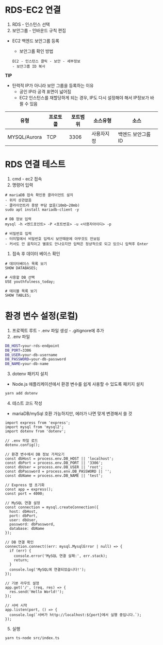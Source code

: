# RDS-EC2 연결

1. RDS - 인스턴스 선택
2. 보안그룹 - 인바운드 규칙 편집
- EC2 백엔드 보안그룹 등록
    - 보안그룹 확인 방법
    
    ```
    EC2 - 인스턴스 클릭 - 보안 - 세부정보 
    - 보안그룹 ID 복사
    ```
    

**TIP** 

- 탄력적 IP가 아니라 보안 그룹을 등록하는 이유
    - 공인 IP라 공격 표면이 넓어짐
    - EC2 인스턴스를 재할당하게 되는 경우, IP도 다시 설정해야 해서 IP정보가 바뀔 수 있음

| 유형 | 프로토콜 | 포트범위 | 소스유형 | 소스 |
| --- | --- | --- | --- | --- |
| MYSQL/Aurora | TCP | 3306 | 사용자지정 | 백엔드 보안그룹 ID |

# RDS 연결 테스트

1. cmd - ec2 접속
2. 명령어 입력

```
# mariaDB 접속 확인용 클라이언트 설치
- 위치 상관없음
- 클라이언트라 용량 부담 없음(10mb~20mb)
sudo apt install mariadb-client -y

# DB 정보 입력
mysql -h <엔드포인트> -P <포트번호> -u <사용자아이디> -p

# 비밀번호 입력
- 터미털에서 비밀번호 입력시 보안때문에 아무것도 안보임
- 커서도 안 움직이고 별표도 안나오지만 입력은 정상적으로 되고 있으니 입력후 Enter
```

1. 접속 후 데이터 베이스 확인

```
# 데이터베이스 목록 보기
SHOW DATABASES;

# 사용할 DB 선택 
USE youthfulness_today;

# 테이블 목록 보기
SHOW TABLES;
```

# 환경 변수 설정(로컬)

1. 프로젝트 루트 - .env 파일 생성 - .gitignore에 추가
2. .env 파일

```bash
DB_HOST=your-rds-endpoint
DB_PORT=3306
DB_USER=your-db-username
DB_PASSWORD=your-db-password
DB_NAME=your-db-name
```

3. dotenv 패키지 설치
- Node.js 애플리케이션에서 환경 변수를 쉽게 사용할 수 있도록 패키지 설치

```bash
yarn add dotenv
```

4. 테스트 코드 작성
- mariaDB/mySql 호환 가능하지만, 에러가 나면 맞게 변경해서 쓸 것

```tsx
import express from 'express';
import mysql from 'mysql2';
import dotenv from 'dotenv';

// .env 파일 로드
dotenv.config();

// 환경 변수에서 DB 정보 가져오기
const dbHost = process.env.DB_HOST || 'localhost';
const dbPort = process.env.DB_PORT || '3306';
const dbUser = process.env.DB_USER || 'root';
const dbPassword = process.env.DB_PASSWORD || '';
const dbName = process.env.DB_NAME || 'test';

// Express 앱 초기화
const app = express();
const port = 4000;

// MySQL 연결 설정
const connection = mysql.createConnection({
  host: dbHost,
  port: dbPort,
  user: dbUser,
  password: dbPassword,
  database: dbName
});

// DB 연결 확인
connection.connect((err: mysql.MysqlError | null) => {
  if (err) {
    console.error('MySQL 연결 실패:', err.stack);
    return;
  }
  console.log('MySQL에 연결되었습니다!');
});

// 기본 라우트 설정
app.get('/', (req, res) => {
  res.send('Hello World!');
});

// 서버 시작
app.listen(port, () => {
  console.log(`서버가 http://localhost:${port}에서 실행 중입니다.`);
});
```

5. 실행

```
yarn ts-node src/index.ts
```
